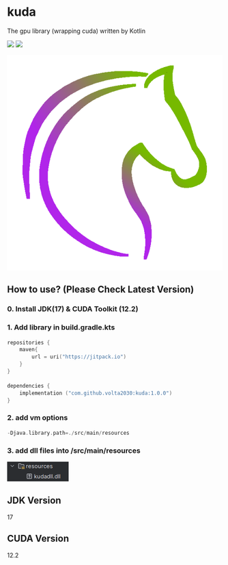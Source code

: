 # kuda
The gpu library (wrapping cuda) written by Kotlin

[![](https://jitpack.io/v/volta2030/kuda.svg)](https://jitpack.io/#volta2030/kuda)
[![](https://jitpack.io/v/volta2030/kuda/month.svg)](https://jitpack.io/#volta2030/kuda)

![kuda_icon.png](src%2Fmain%2Fresources%2Fkuda_icon.png)

## How to use? (Please Check Latest Version)

### 0. Install JDK(17) & CUDA Toolkit (12.2)

### 1. Add library in build.gradle.kts
```kotlin
repositories {
    maven{
        url = uri("https://jitpack.io")
    }
}

dependencies {
    implementation ("com.github.volta2030:kuda:1.0.0")
}

```

### 2. add vm options

```kotlin
-Djava.library.path=./src/main/resources
```

### 3. add dll files into /src/main/resources

![img.png](img.png)

## JDK Version
17

## CUDA Version
12.2

